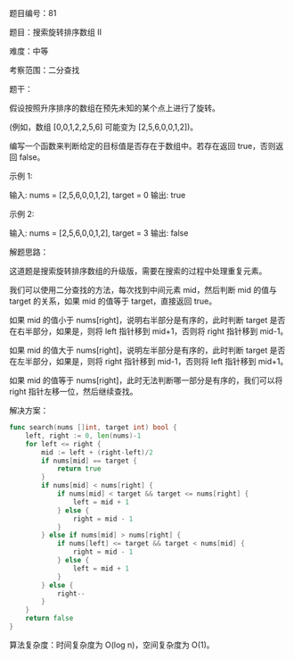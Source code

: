 题目编号：81

题目：搜索旋转排序数组 II

难度：中等

考察范围：二分查找

题干：

假设按照升序排序的数组在预先未知的某个点上进行了旋转。

(例如，数组 [0,0,1,2,2,5,6] 可能变为 [2,5,6,0,0,1,2])。

编写一个函数来判断给定的目标值是否存在于数组中。若存在返回 true，否则返回 false。

示例 1:

输入: nums = [2,5,6,0,0,1,2], target = 0
输出: true

示例 2:

输入: nums = [2,5,6,0,0,1,2], target = 3
输出: false

解题思路：

这道题是搜索旋转排序数组的升级版，需要在搜索的过程中处理重复元素。

我们可以使用二分查找的方法，每次找到中间元素 mid，然后判断 mid 的值与 target 的关系，如果 mid 的值等于 target，直接返回 true。

如果 mid 的值小于 nums[right]，说明右半部分是有序的，此时判断 target 是否在右半部分，如果是，则将 left 指针移到 mid+1，否则将 right 指针移到 mid-1。

如果 mid 的值大于 nums[right]，说明左半部分是有序的，此时判断 target 是否在左半部分，如果是，则将 right 指针移到 mid-1，否则将 left 指针移到 mid+1。

如果 mid 的值等于 nums[right]，此时无法判断哪一部分是有序的，我们可以将 right 指针左移一位，然后继续查找。

解决方案：

```go
func search(nums []int, target int) bool {
    left, right := 0, len(nums)-1
    for left <= right {
        mid := left + (right-left)/2
        if nums[mid] == target {
            return true
        }
        if nums[mid] < nums[right] {
            if nums[mid] < target && target <= nums[right] {
                left = mid + 1
            } else {
                right = mid - 1
            }
        } else if nums[mid] > nums[right] {
            if nums[left] <= target && target < nums[mid] {
                right = mid - 1
            } else {
                left = mid + 1
            }
        } else {
            right--
        }
    }
    return false
}
```

算法复杂度：时间复杂度为 O(log n)，空间复杂度为 O(1)。
